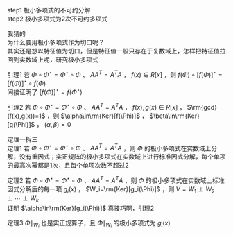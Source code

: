 step1 极小多项式的不可约分解    
step2 极小多项式为2次不可约多项式    
    
我猜的    
为什么要用极小多项式作为切口呢？    
其实还是想以特征值为切口，但是特征值一般只存在于复数域上，怎样把特征值拉回到实数域上呢，研究极小多项式    
    
引理1 若 $\Phi\circ\Phi^\star=\Phi^\star\circ\Phi$ 、 $AA^T=A^TA$ ， $f(x)\in R[x]$ ，则 $f(\Phi)\circ [f(\Phi)]^\star=[f(\Phi)]^\star\circ f(\Phi)$     
间接证明了 $[f(\Phi)]^\star=f(\Phi^\star)$     
    
引理2 若 $\Phi\circ\Phi^\star=\Phi^\star\circ\Phi$ 、 $AA^T=A^TA$ ， $f(x),g(x)\in R[x]$ ， $\rm{gcd}(f(x),g(x))=1$ ，则 $\alpha\in\rm{Ker}[f(\Phi)]$ ， $\beta\in\rm{Ker}[g(\Phi)]$ ， $(\alpha,\beta)=0$     
    
定理一拆三    
定理1 若 $\Phi\circ\Phi^\star=\Phi^\star\circ\Phi$ 、 $AA^T=A^TA$ ，则 $\Phi$ 的极小多项式在实数域上分解，没有重因式；实正规阵的极小多项式在实数域上进行标准因式分解，每个单项的最高次幂都是1次，且每个单项次数不超过2    
    
定理2 若 $\Phi\circ\Phi^\star=\Phi^\star\circ\Phi$ 、 $AA^T=A^TA$ ，则 $\Phi$ 的极小多项式在实数域上标准因式分解后的每一项 $g_i(x)$ ， $W_i=\rm{Ker}[g_i(\Phi)]$ ，则 $V=W_1\perp W_2\perp\cdots\perp W_k$     
证明 $\alpha\in\rm{Ker}[g_i(\Phi)]$ 真技巧啊，引理2    
    
定理3  $\Phi\mid_{W_i}$ 也是实正规算子，且 $\Phi\mid_{W_i}$ 的极小多项式为 $g_i(x)$     
